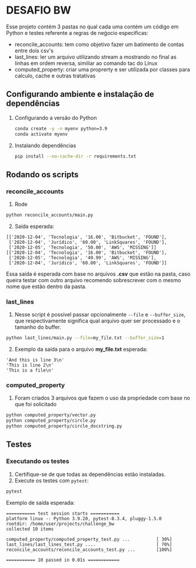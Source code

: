 # DESAFIO BW

Esse projeto contém 3 pastas no qual cada uma contém um código em Python e testes referente a regras de neǵocio especificas:

- reconcile_accounts: tem como objetivo fazer um batimento de contas entre dois csv's
- last_lines: ler um arquivo utilizando stream a mostrando no final as linhas em ordem reversa, similiar ao comando tac do Linux
- computed_property: criar uma proprerty e ser utilizada por classes para calculo, cache e outras tratativas

## Configurando ambiente e instalação de dependências

1.  Configurando a versão do Python
    ```bash
    conda create -y -n myenv python=3.9
    conda activate myenv
    ```

2.  Instalando dependências
    ```bash
    pip install --no-cache-dir -r requirements.txt
    ```

## Rodando os scripts

### reconcile_accounts

1. Rode
```bash
python reconcile_accounts/main.py 
```

2. Saída esperada:
```
[['2020-12-04', 'Tecnologia', '16.00', 'Bitbucket', 'FOUND'],
 ['2020-12-04', 'Jurídico', '60.00', 'LinkSquares', 'FOUND'],
 ['2020-12-05', 'Tecnologia', '50.00', 'AWS', 'MISSING']]
[['2020-12-04', 'Tecnologia', '16.00', 'Bitbucket', 'FOUND'],
 ['2020-12-05', 'Tecnologia', '49.99', 'AWS', 'MISSING'],
 ['2020-12-04', 'Jurídico', '60.00', 'LinkSquares', 'FOUND']]
```

Essa saída é esperada com base no arquivos **.csv** que estão na pasta, caso queira testar com outro arquivo recomendo sobrescrever com o mesmo nome que estão dentro da pasta.

### last_lines

1. Nesse script é possível passar opcionalmente `--file` e `--buffer_size`, que respectivamente significa qual arquivo quer ser processado e o tamanho do buffer.
```bash
python last_lines/main.py --file=my_file.txt --buffer_size=1
```

2. Exemplo da saída para o arquivo **my_file.txt** esperada:
```
'And this is line 3\n'
'This is line 2\n'
'This is a file\n'
```

### computed_property

1. Foram criados 3 arquivos que fazem o uso da propriedade com base no que foi solicitado
```bash
python computed_property/vector.py 
python computed_property/circle.py
python computed_property/circle_docstring.py 
```

## Testes

### Executando os testes

1. Certifique-se de que todas as dependências estão instaladas.
2. Execute os testes com `pytest`:
```bash
pytest
```

Exemplo de saída esperada:

```
=========== test session starts ===========
platform linux -- Python 3.9.20, pytest-8.3.4, pluggy-1.5.0
rootdir: /home/user/projects/challenge_bw
collected 10 items                                                                                                                                                      

computed_property/computed_property_test.py ...          [ 30%]
last_lines/last_lines_test.py ....                       [ 70%]
reconcile_accounts/reconcile_accounts_test.py ...        [100%]

=========== 10 passed in 0.01s ============